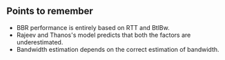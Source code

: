 

## Points to remember
* BBR performance is entirely based on RTT and BtlBw.
* Rajeev and Thanos's model predicts that both the factors are
		underestimated.
* Bandwidth estimation depends on the correct estimation of bandwidth.
